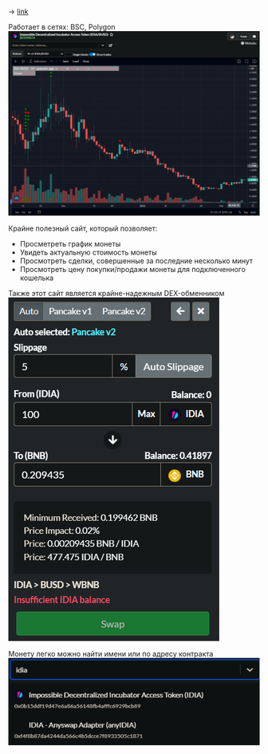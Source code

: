 -> [link](https://poocoin.app/)

Работает в сетях: BSC, Polygon 
![](_attachments/824e98142af74e3b0a846079e4456773.png)

Крайне полезный сайт, который позволяет:
- Просметреть график монеты
- Увидеть актуальную стоимость монеты
- Просмотреть сделки, совершенные за последние несколько минут
- Просмотреть цену покупки/продажи монеты для подключенного кошелька

Также этот сайт является крайне-надежным DEX-обменником
![](_attachments/459b3d34b28fe7d9205f013c0c4e2729.png)

Монету легко можно найти имени или по адресу контракта
![](_attachments/c44efb942be5434e740dc52e7f0deac1.png)